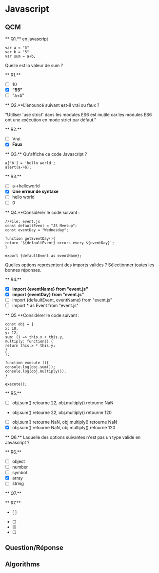 # Javascript

## QCM

** Q1.** en javascript
    
    var a = "5"
    var b = "5"
    var sum = a+b;

Quelle est la valeur de sum ?

** R1.**
- [ ] 10
- [x] **"55"**
- [ ] "a+b"

** Q2.**L'énouncé suivant est-il vrai ou faux ?

"Utiliser 'use strict' dans les modules ES6 est inutile car
les modules ES6 ont une exécution en mode strict par défaut."

** R2.**
- [ ] Vrai
- [x] **Faux**

** Q3.** Qu'affiche ce code Javascript ?

    a['b'] = 'hello world';
    alert(a->b);

** R3.**
- [ ] a->helloworld
- [x] **Une erreur de syntaxe**
- [ ] hello world
- [ ] 0

** Q4.**Considérer le code suivant :

    //File: event.js
    const defaultEvent = "JS Meetup";
    const eventDay = "Wednesday";

    function getEventDay(){
    return `${defaultEvent} occurs every ${eventDay}`;
    }

    export {defaultEvent as eventName};

Quelles options représentent des imports valides ?
Sélectionner toutes les bonnes réponses.

** R4.**
- [x] **import {eventName} from "event.js"**
- [x] **import {eventDay} from "event.js"**
- [ ] import {defaultEvent, eventName} from "event.js"
- [ ] import * as Event from "event.js"

** Q5.**Considérer le code suivant :

    const obj = {
    x: 10,
    y: 12,
    sum: () => this.x + this.y,
    multiply: function() {
    return this.x * this.y;
    }
    };
    
    function execute (){
    console.log(obj.sum());
    console.log(obj.multiply());
    }
    
    execute();

** R5.**
- [ ] obj.sum() retourne 22,
  obj.multiply() retourne NaN
- obj.sum() retourne 22,
  obj.multiply() retourne 120
- [ ] obj.sum() retourne NaN,
  obj.multiply() retourne NaN
- [x] obj.sum() retourne NaN,
  obj.multiply() retourne 120

** Q6.** Laquelle des options suivantes n'est pas un type valide en Javascript ?

** R6.**
- [ ] object
- [ ] number
- [ ] symbol
- [x] array
- [ ] string

** Q7.**

** R7.**
- [ ] 
- [ ] 
- [x] 
- [ ] 
## Question/Réponse

## Algorithms